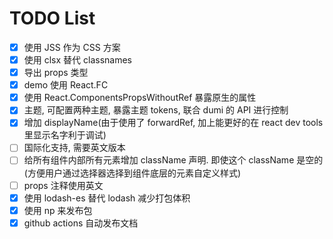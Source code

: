 # TODO List

- [x] 使用 JSS 作为 CSS 方案
- [x] 使用 clsx 替代 classnames
- [x] 导出 props 类型
- [x] demo 使用 React.FC
- [x] 使用 React.ComponentsPropsWithoutRef 暴露原生的属性
- [x] 主题, 可配置两种主题, 暴露主题 tokens, 联合 dumi 的 API 进行控制
- [x] 增加 displayName(由于使用了 forwardRef, 加上能更好的在 react dev tools 里显示名字利于调试)
- [ ] 国际化支持, 需要英文版本
- [ ] 给所有组件内部所有元素增加 className 声明. 即使这个 className 是空的(方便用户通过选择器选择到组件底层的元素自定义样式)
- [ ] props 注释使用英文
- [x] 使用 lodash-es 替代 lodash 减少打包体积
- [x] 使用 np 来发布包
- [x] github actions 自动发布文档

